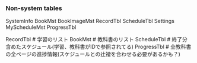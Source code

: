 ### Non-system tables
SystemInfo
BookMst
BookImageMst
RecordTbl
ScheduleTbl
Settings
MyScheduleMst
ProgressTbl

RecordTbl  # 学習のリスト
BookMst # 教科書のリスト
ScheduleTbl # 終了分含めたスケジュール(学習、教科書がIDで参照されてる)
ProgressTbl # 全教科書の全ページの進捗情報(スケジュールとの辻褄を合わせる必要があるかも？)
